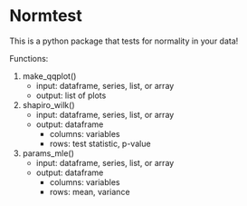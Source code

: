 # Normtest

This is a python package that tests for normality in your data!

Functions:
1. make_qqplot()
    - input: dataframe, series, list, or array
    - output: list of plots
2. shapiro_wilk()
    - input: dataframe, series, list, or array
    - output: dataframe
        - columns: variables
        - rows: test statistic, p-value
3. params_mle()
    - input: dataframe, series, list, or array
    - output: dataframe
        - columns: variables
        - rows: mean, variance
        
